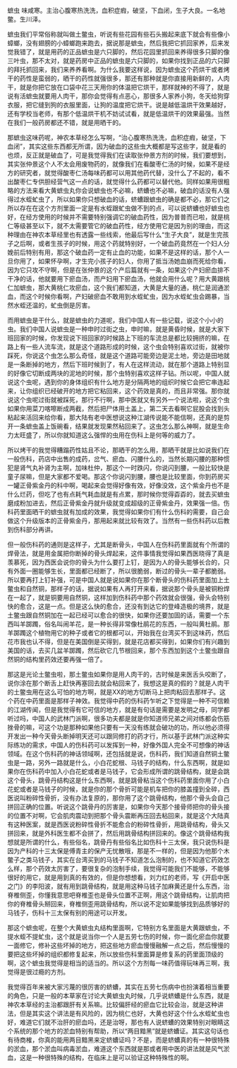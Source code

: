 蟅虫 味咸寒。主治心腹寒热洗洗，血积症瘕，破坚，下血闭，生子大良。一名地鳖。生川泽。

蟅虫我们平常俗称就叫做土鳖虫，听说有些花园有些石头搬起来底下就会有些像小蟑螂，没有翅膀的小蟑螂跑来跑去，据说那是蟅虫，然后我把它抓回家养，后来发觉我错了，就是用药的正品蟅虫是六只脚的，然后花园里抓回来养得很多只脚的像三叶虫，那不太对，就是药房中正品的蟅虫是六只脚的，如果你找到正品的六只脚的拜托抓回来，我们来养养看啊。为什么我要这样说，因为蟅虫这个药烘干或者烤干的药性是蛮弱的，晒干的药性就强很多，那还有那种就是你直接用新鲜的，人肉干，就是你把它放在口袋中花三天用你的体温把它烘干，那样就神的不得了，就是说有活蟅虫就要用人肉干，那你会觉得有点恶心，那很多人家养小狗，冬天给狗穿衣服，把它缝到狗的衣服里面，让狗的温度把它烘干。说是越低温烘干效果越好，还有学校当老师，有那个低温烘干机不妨试试看，就是低温烘干的效果最强。当然在我们一般药房都还不错，就是用晒干的。

那蟅虫这味药呢，神农本草经怎么写啊，“治心腹寒热洗洗，血积症瘕，破坚，下血闭”，其实这些东西都无所谓，因为破血的这些虫大概都是写这些字，就是看的也烦，反正就是破血了，可是我觉得我们在读取张仲景方剂的时候，我们要想到，其实张仲景这个人不太会用废物药的，就像我们在看酸枣仁汤的时候，如果不是经方的研究者，就觉得酸枣仁汤每味药都可以用其他药代替，没什么了不起的，看不出酸枣仁专供胆经营气这一点的话，就觉得什么药都可以替代他。同样如果用很粗略的方法来看大黄蟅虫丸你会说蟅虫也不必嘛，蛴螬也不必嘛，破血的话没有人强得过水蛭虻虫了，所以如果你只想破血的话，蛴螬跟蟅虫的确是都不必，那它们之所以存在在这个方剂里面一定是有水蛭跟虻虫做不到的点，可以说蛴螬也好蟅虫也好，在经方使用的时候并不需要特别强调它的破血药性，因为普普而已啦，就是桃仁等级甚至以下，就不太需要管它的破血药性，经方使用它是因为别的理由，而这种理由在神农本草经里也有透露一些线索，他最后写什么“生子大良”，就是生完孩子之后啊，或者生孩子的时候，用这个药就特别好，一个破血药竟然在一个妇人分娩前后特别有用，那这个破血药一定有止血的功能，如果不是这样的话，那个人一旦你用了，如果怀孕啊，才生完小孩子的妇人，你用了抵当汤她血崩而死给你看，因为它只攻不守啊，但是在张仲景的这个产后篇就有一条，如果这个产妇瘀血排不干净的话，他就要用下瘀血汤，而产妇用下瘀血汤，他就会用什么呢？用大黄跟桃仁加蟅虫，那大黄桃仁攻瘀血，这个我们都知道，大黄是大量的通，桃仁是润通淤血，而这个时候你看啊，产妇破瘀血不敢用到水蛭虻虫，因为水蛭虻虫会踢暴，当然水蛭还温的，虻虫倒是厉害。

而用蟅虫是干什么，就是蟅虫的力道呢，我们中国人有一些记载，说这个小小的虫。我们中国人说蟅虫是一种申时过街之虫，申时嘛，就是黄昏时候，就是大家下班回家的时候，你发现说下班回家的时候路上下班的车流总是都比较拥挤的嘛，在路上有一些人流车流，就是这个道路形成的时候，这个虫会特别喜欢过街，就被你踩死，你说这个虫怎么那么奇怪，就是这个道路可能旁边是泥土地，旁边是田地就是一条断掉的地方，然后下班时候到了，有人在这样流动，就在那个道路上特别显的好像它切断成两块的泥地的时候，那个虫特别喜欢这样子钻。所以呢，中国人就说这个虫呢，遇到你的身体组织有什么地方是分隔两地的组织时候它会把它串连起来，让你组织已经破开的地方把它粘回来，这个药效是真的，而且非常强。那你就说这个虫呢过街就被踩死，那行不行啊，那中医就又有另外一个说法啦，说这个虫如果你用菜刀喀嚓断成两截，然后把尸体用土盖上，第二天去看啊它屁股会找到头粘起来活回来给你看，那大陆有老中医想说这种江湖传说能不能信啊，还真的是剪开一条蟅虫盖上饭碗看，结果就发现果然秥回来了。这虫怎么那么神啊，就是生命力太旺盛了，所以你就知道这么强悍的虫用在伤科上是何等的威力了。

所以烤干的我觉得糟蹋药性姑且不论，那晒干的怎么用，那晒干就是比如说我们在一般伤科，药店中出售的成药，岔气、瘀血、闪腰什么的，当然长期闪腰的那种惯犯是肾气丸补肾为主啊，加味杜仲，那这个一时跌闪，你说闪到腰，一般比较快是童子尿嘛，但是大家都不爱喝。那这个你说闪到腰，腰也是比较里面，你到药房买一罐正骨紫金丹的科中啊，喝起来会觉得好像有效，好像没效，这个紫金丹也不是什么烂药，但吃了也有点耗气耗血就是有点累，那时候你觉得孬孬的，就去买蟅虫磨成粉加进去，然后正骨紫金丹就升级就变成超级的正骨紫金丹，效果强一倍。伤科药里面晒干的蟅虫就有加成的效果，我觉得如果你们有什么伤科的需要，自己会做这个升级版本的正骨紫金丹，那用起来就比较有效了。当然有一些伤科药以后教到伤科部分再讲。

但一般伤科药的通则是这样子，尤其是断骨头，中国人在伤科药里面就有个所谓的焊骨法，就是用金属把你断掉的骨头焊起来，这件事情我觉得如果西医晓得了真是羡慕死，因为西医会说你的骨头为什么要打上钉，是因为人的骨头能够长合的，只有外面一圈能够生长，里面都已经断了，所以很脆弱，断过的骨头一辈子都脆弱。所以要再打上钉补强，可是中国人就是说如果你在那个断骨头的伤科药里面加上土鳖虫和自然铜，那样子的话，据说如果有人再打开来看，据说那个骨头是被铜粉焊在一起了，就是铜要用自然铜，这样加到伤科药中那个药效就会很强，骨头会特别快的愈合，这是一点。但是这么快的愈合，还没有到达它的登峰造极的境界，就是土鳖虫跟自然铜加在一起已经可以愈合的很快，如果你还要加固的话，需要一个东西叫羊踯躅，俗名叫闹羊花，是一种长得非常像杜鹃花的东西，一般叫黄杜鹃。那羊踯躅这个植物用它的种子或者它的根都可以，开始我在台湾买不到这味药，然后花市我也认不得，但是在美国倒是买得到，就是花店都买得到，如果你们有兴趣到美国的话，去买几盆羊踯躅，然后砍它几节根回来，那个东西加到这个土鳖虫跟自然铜的结构里药效还要再强一倍了。

那这是光论土鳖虫啦，那土鳖虫如果你是用人肉干的，古时候是来医舌头咬断了，说你涂在那个断舌上赶快再塞回去就会粘回来了，我想这是真的假的？就是人肉干的土鳖虫用在这么可怕的地方啊，就是XX的地方切断马上把肉粘回去那样子。这个药在中药里面是那样子神效。我觉得中药的伤科药乍听之下觉得是一种不可信赖的江湖传闻，但是我觉得有它可信的地方，就是有句话是需要是发明之母，同学都听过吗，中国人的武林门派啊，很多功夫都是就是你知道师兄弟之间对练都会伤筋挫骨的嘛，可这个功是那种如果他只要有一天没有练就会破功的功，所以他必须得开发出一种今天骨头断掉明天还可以跟同修打的药才行，所以基于武林门派这种实际练功的需求，中国人的伤科药可以发挥到一种，好像外国人完全不可想像的神话领域。在这个伤科药的神话领域啊，还包括就是说，伤科药，我们知道自然铜土鳖虫是一路，另外一路就是什么，小白花蛇根、马钱子的结构，什么东西啊，就是如果你在伤科药中加入小白花蛇或者是马钱子，它会形成所谓的跳骨结构，就是会跳这个骨头，跳骨丹结构这是什么东西啊，就是跳骨粘当这个伤科药里面你用了小白花蛇或者是马钱子的时候，就是你的那个骨折可能是机车把你的膝盖撞到全碎，西医说叫粉碎性骨折，没有办法复原的，那你用了这个跳骨结构，他那个骨头会自己拼回正确的位置。听说这个跳骨丹的厉害是，如果你今天那个接骨师把你的骨头接的位置不对啊，它会肌肉震动到把那个骨头震断再压回去粘回来，就是这个大陆真有这种医案，就是西医说粉碎性骨折不能愈合的粉碎性骨折，用跳骨结构，骨头又拼回来，就是外科医生都不会拼了，然后用跳骨结构拼回来的。像这个跳骨结构我想就是所谓的什么，有些俗名，跳骨丹有些俗名比如伤科十三太保，我只说伤科是因为产科的十三太保是傅青主的保产无忧散哦，那是不一样的，但是因为他那个木鳖子之类马钱子，其实在台湾买到的马钱子不知道怎么泡制的，也不知道它药效怎么样，那个药效太厉害了，要很复杂的泡制手续，我觉得可能我们不能够，不能够很好的用它，就是用到真的有效的，但是你想想看，刘力红的老师，写《开启中医之门》的李阳波，就有用到跳骨结构，就是用这种马钱子加麻黄还是什么东西，治脊椎侧歪，你懂我意思吧脊椎歪也是骨头位置不正啊，用这个跳骨结构，让肌肉把你的脊椎骨头掰回来，脊椎侧歪用跳骨结构，所以说不定如果能够找到品质够好的马钱子，伤科十三太保有别的用途可以开发。

那这个蟅虫呢，在整个大黄蟅虫丸结构里面啊，它特别方名里面是大黄跟蟅虫，不提水蛭不提虻虫，这个就是说当你一个人是五劳七伤的时候，你一面化瘀血你就要一面修它，修补这些坏掉的地方，把这些地方瘀血慢慢融解一点之后，然后慢慢的要把这些坏掉的组织都修复起来，所以放些伤科里面算是修复系的药里面顶级的啊，这个蟅虫我觉得是相当的适当的。所以这个方剂每一味药值得玩味再三啊，我觉得是很过瘾的方剂。

我觉得百年来被大家污蔑的很厉害的蛴螬，其实在五劳七伤病中也扮演着相当重要的角色，只是一般的本草家在讨论大黄蟅虫丸时候，几乎说蛴螬是什么东西，就是神农本草经的主治都跟肝有关系嘛。比较偏肝经的瘀血它比较会治，就是这种讲法，但是其实这个讲法是有风险的，因为桃仁也好，大黄也好这个什么水蛭虻虫也好，难道它们就不治肝的瘀血吗，还是治呀，那也有人说蛴螬的效果特别对眼睛这个系统的那个地方的淤血特别有帮助，所以“两目黯黑”就是蛴螬证。其实这句话也有待商榷，你真的能用两目黯黑来定蛴螬证吗？不是，而是蛴螬真的有一种很特殊的淤血，那个淤血叫病毒淤血，难道这个东西就是那或者用中医的讲法就是风气淤血，这是一种很特殊的结构，在临床上是可以验证这种特殊性的啊。
